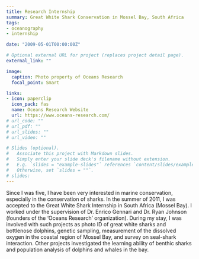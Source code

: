 ```yaml
---
title: Research Internship
summary: Great White Shark Conservation in Mossel Bay, South Africa
tags:
- oceanography
- internship

date: "2009-05-01T00:00:00Z"

# Optional external URL for project (replaces project detail page).
external_link: ""

image:
  caption: Photo property of Oceans Research
  focal_point: Smart

links:
- icon: paperclip
  icon_pack: fas
  name: Oceans Research Website
  url: https://www.oceans-research.com/
# url_code: ""
# url_pdf: ""
# url_slides: ""
# url_video: ""

# Slides (optional).
#   Associate this project with Markdown slides.
#   Simply enter your slide deck's filename without extension.
#   E.g. `slides = "example-slides"` references `content/slides/example-slides.md`.
#   Otherwise, set `slides = ""`.
# slides:
---
```


Since I was five, I have been very interested in marine conservation, especially in the conservation of sharks. In the summer of 2011, I was accepted to the Great White Shark Internship in South Africa (Mossel Bay). I worked under the supervision of Dr. Enrico Gennari and Dr. Ryan Johnson (founders of the ‘Oceans Research’ organization). During my stay, I was involved with such projects as photo ID of great white sharks and bottlenose dolphins, genetic sampling, measurement of the dissolved oxygen in the coastal region of Mossel Bay, and survey on seal-shark interaction. Other projects investigated the learning ability of benthic sharks and population analysis of dolphins and whales in the bay. 




